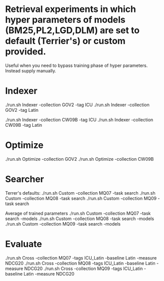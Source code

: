 # Retrieval experiments in which hyper parameters of models (BM25,PL2,LGD,DLM) are set to default (Terrier's) or custom provided.

Useful when you need to bypass training phase of hyper parameters. Instead supply manually.

# Indexer

./run.sh Indexer -collection GOV2 -tag ICU
./run.sh Indexer -collection GOV2 -tag Latin

./run.sh Indexer -collection CW09B -tag ICU
./run.sh Indexer -collection CW09B -tag Latin

# Optimize

./run.sh Optimize -collection GOV2
./run.sh Optimize -collection CW09B


# Searcher

Terrer's defaults:
./run.sh Custom -collection MQ07 -task search
./run.sh Custom -collection MQ08 -task search
./run.sh Custom -collection MQ09 -task search

Average of trained parameters
./run.sh Custom -collection MQ07 -task search -models 
./run.sh Custom -collection MQ08 -task search -models
./run.sh Custom -collection MQ09 -task search -models


# Evaluate

./run.sh Cross -collection MQ07 -tags ICU_Latin -baseline Latin -measure NDCG20
./run.sh Cross -collection MQ08 -tags ICU_Latin -baseline Latin -measure NDCG20
./run.sh Cross -collection MQ09 -tags ICU_Latin -baseline Latin -measure NDCG20